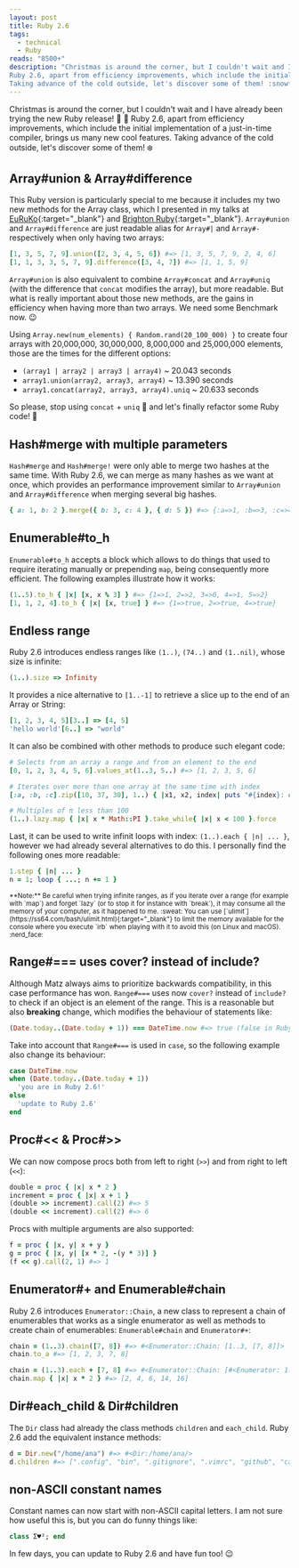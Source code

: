 ```yaml
---
layout: post
title: Ruby 2.6
tags:
  - technical
  - Ruby
reads: "8500+"
description: "Christmas is around the corner, but I couldn't wait and I have already been trying the new Ruby release! :christmas_tree: :tada:
Ruby 2.6, apart from efficiency improvements, which include the initial implementation of a just-in-time compiler, brings us many new cool features.
Taking advance of the cold outside, let's discover some of them! :snowflake:"
---
```


Christmas is around the corner, but I couldn't wait and I have already been trying the new Ruby release! :christmas_tree: :tada:
Ruby 2.6, apart from efficiency improvements, which include the initial implementation of a just-in-time compiler, brings us many new cool features.
Taking advance of the cold outside, let's discover some of them! :snowflake:


## Array#union & Array#difference

This Ruby version is particularly special to me because it includes my two new methods for the Array class, which I presented in my talks at [EuRuKo](https://youtu.be/jUc8InwoA-E?t=2m54s){:target="_blank"} and [Brighton Ruby](https://brightonruby.com/2018/lets-refactor-some-ruby-code-ana-martinez){:target="_blank"}. `Array#union` and `Array#difference` are just readable alias for `Array#|` and `Array#-` respectively when only having two arrays:

```ruby
[1, 3, 5, 7, 9].union([2, 3, 4, 5, 6]) #=> [1, 3, 5, 7, 9, 2, 4, 6]
[1, 1, 3, 3, 5, 7, 9].difference([3, 4, 7]) #=> [1, 1, 5, 9]
```

`Array#union` is also equivalent to combine `Array#concat` and `Array#uniq` (with the difference that `concat` modifies the array), but more readable.
But what is really important about those new methods, are the gains in efficiency when having more than two arrays.
We need some Benchmark now. :wink:

Using `Array.new(num_elements) { Random.rand(20_100_000) }` to create four arrays with 20,000,000, 30,000,000, 8,000,000 and 25,000,000 elements, those are the times for the different options:

- `(array1 | array2 | array3 | array4)`             ~ 20.043 seconds
- `array1.union(array2, array3, array4)`            ~ 13.390 seconds
- `array1.concat(array2, array3, array4).uniq`      ~ 20.633 seconds

So please, stop using `concat` + `uniq` :pray: and let's finally refactor some Ruby code! :tada:


## Hash#merge with multiple parameters

`Hash#merge` and `Hash#merge!` were only able to merge two hashes at the same time.
With Ruby 2.6, we can merge as many hashes as we want at once, which provides an performance improvement similar to `Array#union` and `Array#difference` when merging several big hashes.

```ruby
{ a: 1, b: 2 }.merge({ b: 3, c: 4 }, { d: 5 }) #=> {:a=>1, :b=>3, :c=>4, :d=>5}
```

## Enumerable#to_h

`Enumerable#to_h` accepts a block which allows to do things that used to require iterating manually or prepending `map`, being consequently more efficient.
The following examples illustrate how it works:

```ruby
(1..5).to_h { |x| [x, x % 3] } #=> {1=>1, 2=>2, 3=>0, 4=>1, 5=>2}
[1, 1, 2, 4].to_h { |x| [x, true] } #=> {1=>true, 2=>true, 4=>true}
```


## Endless range

Ruby 2.6 introduces endless ranges like `(1..)`, `(74..)` and `(1..nil)`, whose size is infinite:

```ruby
(1..).size => Infinity
```

It provides a nice alternative to `[1..-1]` to retrieve a slice up to the end of an Array or String:

```ruby
[1, 2, 3, 4, 5][3..] => [4, 5]
'hello world'[6..] => "world"
```

It can also be combined with other methods to produce such elegant code:

```ruby
# Selects from an array a range and from an element to the end
[0, 1, 2, 3, 4, 5, 6].values_at(1..3, 5..) #=> [1, 2, 3, 5, 6]

# Iterates over more than one array at the same time with index
[:a, :b, :c].zip([10, 37, 30], 1..) { |x1, x2, index| puts "#{index}: #{x1} #{x2}" }

# Multiples of π less than 100
(1..).lazy.map { |x| x * Math::PI }.take_while{ |x| x < 100 }.force
```

Last, it can be used to write infinit loops with index: `(1..).each { |n| ... }`, however we had already several alternatives to do this.
I personally find the following ones more readable:

```ruby
1.step { |n| ... }
n = 1; loop { ...; n += 1 }
```

<small>
**Note:** Be careful when trying infinite ranges, as if you iterate over a range (for example with `map`) and forget `lazy` (or to stop it for instance with `break`), it may consume all the memory of your computer, as it happened to me. :sweat:
You can use [`ulimit`](https://ss64.com/bash/ulimit.html){:target="_blank"} to limit the memory available for the console where you execute `irb` when playing with it to avoid this (on Linux and macOS). :nerd_face:
</small>


## Range#=== uses cover? instead of include?

Although Matz always aims to prioritize backwards compatibility, in this case performance has won.
`Range#===` uses now `cover?` instead of `include?` to check if an object is an element of the range.
This is a reasonable but also **breaking** change, which modifies the behaviour of statements like:

```ruby
(Date.today..(Date.today + 1)) === DateTime.now #=> true (false in Ruby 2.5)
```

Take into account that `Range#===` is used in `case`, so the following example also change its behaviour:

```ruby
case DateTime.now
when (Date.today..(Date.today + 1))
  'you are in Ruby 2.6!'
else
  'update to Ruby 2.6'
end
```


## Proc#<< & Proc#>>

We can now compose procs both from left to right (`>>`) and from right to left (`<<`):

```ruby
double = proc { |x| x * 2 }
increment = proc { |x| x + 1 }
(double >> increment).call(2) #=> 5
(double << increment).call(2) #=> 6
```

Procs with multiple arguments are also supported:

```ruby
f = proc { |x, y| x + y }
g = proc { |x, y| [x * 2, -(y * 3)] }
(f << g).call(2, 1) #=> 1
```

## Enumerator#+ and Enumerable#chain

Ruby 2.6 introduces `Enumerator::Chain`, a new class to represent a chain of enumerables that works as a single enumerator as well as methods to create chain of enumerables: `Enumerable#chain` and `Enumerator#+`:

```ruby
chain = (1..3).chain([7, 8]) #=> #<Enumerator::Chain: [1..3, [7, 8]]>
chain.to_a #=> [1, 2, 3, 7, 8]

chain = (1..3).each + [7, 8] #=> #<Enumerator::Chain: [#<Enumerator: 1..3:each>, [7, 8]]>
chain.map { |x| x * 2 } #=> [2, 4, 6, 14, 16]
```

## Dir#each_child & Dir#children

The `Dir` class had already the class methods `children` and `each_child`.
Ruby 2.6 add the equivalent instance methods:

```ruby
d = Dir.new("/home/ana") #=> #<Dir:/home/ana/>
d.children #=> [".config", "bin", ".gitignore", ".vimrc", "github", "cat_pictures", ".bashrc", "VirtualBox VMs"]
```


## non-ASCII constant names

Constant names can now start with non-ASCII capital letters.
I am not sure how useful this is, but you can do funny things like:

```ruby
class Σ♥²; end
```


In few days, you can update to Ruby 2.6 and have fun too! :wink:

